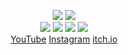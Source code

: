 <!--
README.md (Even though it's HTML) by @Blocksrey
読めますか？これは日本語です。
-->
<P ALIGN=CENTER>
	<IMG SRC=http://Blocksrey.com/images/nullgame.gif>
	<IMG SRC=http://lmfao.Blocksrey.com:7890/V>
	<BR>
	<A HREF=http://lmfao.Blocksrey.com:7890/L><IMG SRC=http://Blocksrey.com/images/H.gif></A>
	<A HREF=http://lmfao.Blocksrey.com:7890/D><IMG SRC=http://Blocksrey.com/images/J.gif></A>
	<A HREF=http://lmfao.Blocksrey.com:7890/U><IMG SRC=http://Blocksrey.com/images/K.gif></A>
	<A HREF=http://lmfao.Blocksrey.com:7890/R><IMG SRC=http://Blocksrey.com/images/L.gif></A>
	<BR>
	<A HREF=http://YouTube.com/Blocksrey>YouTube</A>
	<A HREF=http://Instagram.com/Blocksrey>Instagram</A>
	<A HREF=http://Blocksrey.itch.io>itch.io</A>
</P>
